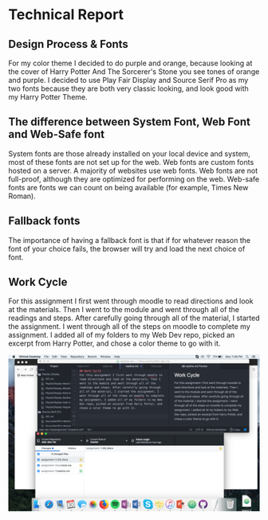 # Technical Report

## Design Process & Fonts
For my color theme I decided to do purple and orange, because looking at the cover of Harry Potter And The Sorcerer's Stone you see tones of orange and purple. I decided to use Play Fair Display and Source Serif Pro as my two fonts because they are both very classic looking, and look good with my Harry Potter Theme.

## The difference between System Font, Web Font and Web-Safe font
System fonts are those already installed on your local device and system, most of these fonts are not set up for the web. Web fonts are custom fonts hosted on a server. A majority of websites use web fonts. Web fonts are not full-proof, although they are optimized for performing on the web. Web-safe fonts are fonts we can count on being available (for example, Times New Roman).

## Fallback fonts
The importance of having a fallback font is that if for whatever reason the font of your choice fails, the browser will try and load the next choice of font.

## Work Cycle
For this assignment I first went through moodle to  read directions and look at the materials. Then I went to the module and went through all of the readings and steps. After carefully going through all of the material, I started the assignment. I went through all of the steps on moodle to complete my assignment. I added all of my folders to my Web Dev repo, picked an excerpt from Harry Potter, and chose a color theme to go with it.

![alt text](./images/screenshot.png)
